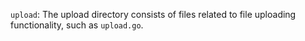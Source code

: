 `upload`: The upload directory consists of files related to file uploading functionality, such as `upload.go`.